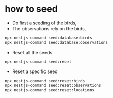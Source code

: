 # how to seed 
- Do first a seeding of the birds, 
- The observations rely on the birds,
```bash
npx nestjs-command seed:database:birds
npx nestjs-command seed:database:observations
```
- Reset all the seeds
```bash
npx nestjs-command seed:reset
```

- Reset a specific seed
```bash
npx nestjs-command seed:reset:birds
npx nestjs-command seed:reset:observations
npx nestjs-command seed:reset:locations
```

